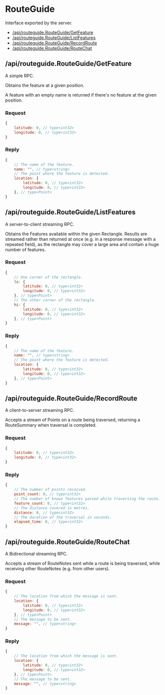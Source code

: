 # RouteGuide

 Interface exported by the server.

- [/api/routeguide.RouteGuide/GetFeature](#apirouteguiderouteguidegetfeature)
- [/api/routeguide.RouteGuide/ListFeatures](#apirouteguiderouteguidelistfeatures)
- [/api/routeguide.RouteGuide/RecordRoute](#apirouteguiderouteguiderecordroute)
- [/api/routeguide.RouteGuide/RouteChat](#apirouteguiderouteguideroutechat)

## /api/routeguide.RouteGuide/GetFeature

 A simple RPC.

 Obtains the feature at a given position.

 A feature with an empty name is returned if there's no feature at the given
 position.


### Request
```javascript
{
    latitude: 0, // type<int32>
    longitude: 0, // type<int32>
}
```

### Reply
```javascript
{
    // The name of the feature.
    name: "", // type<string>
    // The point where the feature is detected.
    location: {
        latitude: 0, // type<int32>
        longitude: 0, // type<int32>
    }, // type<Point>
}
```
## /api/routeguide.RouteGuide/ListFeatures

 A server-to-client streaming RPC.

 Obtains the Features available within the given Rectangle.  Results are
 streamed rather than returned at once (e.g. in a response message with a
 repeated field), as the rectangle may cover a large area and contain a
 huge number of features.


### Request
```javascript
{
    // One corner of the rectangle.
    lo: {
        latitude: 0, // type<int32>
        longitude: 0, // type<int32>
    }, // type<Point>
    // The other corner of the rectangle.
    hi: {
        latitude: 0, // type<int32>
        longitude: 0, // type<int32>
    }, // type<Point>
}
```

### Reply
```javascript
{
    // The name of the feature.
    name: "", // type<string>
    // The point where the feature is detected.
    location: {
        latitude: 0, // type<int32>
        longitude: 0, // type<int32>
    }, // type<Point>
}
```
## /api/routeguide.RouteGuide/RecordRoute

 A client-to-server streaming RPC.

 Accepts a stream of Points on a route being traversed, returning a
 RouteSummary when traversal is completed.


### Request
```javascript
{
    latitude: 0, // type<int32>
    longitude: 0, // type<int32>
}
```

### Reply
```javascript
{
    // The number of points received.
    point_count: 0, // type<int32>
    // The number of known features passed while traversing the route.
    feature_count: 0, // type<int32>
    // The distance covered in metres.
    distance: 0, // type<int32>
    // The duration of the traversal in seconds.
    elapsed_time: 0, // type<int32>
}
```
## /api/routeguide.RouteGuide/RouteChat

 A Bidirectional streaming RPC.

 Accepts a stream of RouteNotes sent while a route is being traversed,
 while receiving other RouteNotes (e.g. from other users).


### Request
```javascript
{
    // The location from which the message is sent.
    location: {
        latitude: 0, // type<int32>
        longitude: 0, // type<int32>
    }, // type<Point>
    // The message to be sent.
    message: "", // type<string>
}
```

### Reply
```javascript
{
    // The location from which the message is sent.
    location: {
        latitude: 0, // type<int32>
        longitude: 0, // type<int32>
    }, // type<Point>
    // The message to be sent.
    message: "", // type<string>
}
```

